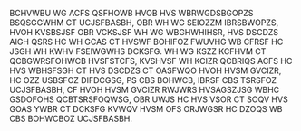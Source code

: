 BCHVWBU WG ACFS QSFHOWB HVOB HVS WBRWGDSBGOPZS BSQSGGWHM CT UCJSFBASBH, OBR WH WG SEIOZZM IBRSBWOPZS, HVOH KVSBSJSF OBR VCKSJSF WH WG WBGHWHIHSR, HVS DSCDZS AIGH QSRS HC WH GCAS CT HVSWF BOHIFOZ FWUVHG WB CFRSF HC JSGH WH KWHV FSEIWGWHS DCKSFG. WH WG KSZZ KCFHVM CT QCBGWRSFOHWCB HVSFSTCFS, KVSHVSF WH KCIZR QCBRIQS ACFS HC HVS WBHSFSGH CT HVS DSCDZS CT OASFWQO HVOH HVSM GVCIZR, HC OZZ USBSFOZ DIFDCGSG, PS CBS BOHWCB, IBRSF CBS TSRSFOZ UCJSFBASBH, CF HVOH HVSM GVCIZR RWJWRS HVSAGSZJSG WBHC GSDOFOHS QCBTSRSFOQWSG, OBR UWJS HC HVS VSOR CT SOQV HVS GOAS YWBR CT DCKSFG KVWQV HVSM OFS ORJWGSR HC DZOQS WB CBS BOHWCBOZ UCJSFBASBH.